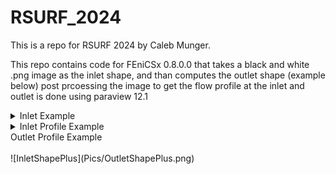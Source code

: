 # RSURF_2024

This is a repo for RSURF 2024 by Caleb Munger.

This repo contains code for FEniCSx 0.8.0.0 that takes a black and white .png image as the inlet shape, and than computes the outlet shape (example below)
post prcoessing the image to get the flow profile at the inlet and outlet is done using paraview 12.1


<details>
<summary>Inlet Example</summary>
<br>
![Plus](Pics/Plus.png)
</details>
<details>
<summary>Inlet Profile Example</summary>
<br>
![InletShapePlus](Pics/InletShapePlus.png)
</details>
<summary>Outlet Profile Example</summary>
<br>
![InletShapePlus](Pics/OutletShapePlus.png)
</details>
